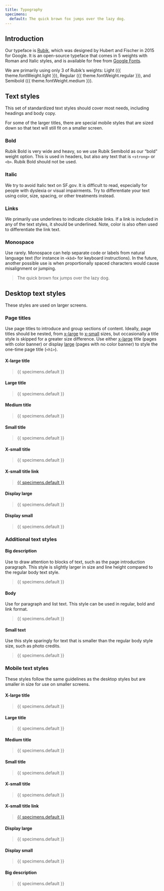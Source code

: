 ```yaml
---
title: Typography
specimens:
  default: The quick brown fox jumps over the lazy dog.
---
```


## Introduction
Our typeface is [Rubik], which was designed by Hubert and Fischer in 2015 for
Google. It is an open-source typeface that comes in 5 weights with Roman and
Italic styles, and is available for free from [Google Fonts].

We are primarily using only 3 of Rubik’s weights: Light
({{ theme.fontWeight.light }}), Regular ({{ theme.fontWeight.regular }}), and
Semibold ({{ theme.fontWeight.medium }}).

## Text styles
This set of standardized text styles should cover most needs, including
headings and body copy.

For some of the larger titles, there are special mobile styles that are sized
down so that text will still fit on a smaller screen.

### Bold
Rubik Bold is very wide and heavy, so we use Rubik Semibold as our “bold”
weight option. This is used in headers, but also any text that is `<strong>` or
`<b>`. Rubik Bold should not be used.

### Italic
We try to avoid Italic text on SF.gov. It is difficult to read, especially for
people with dyslexia or visual impairments. Try to differentiate your text
using color, size, spacing, or other treatments instead.

### Links
We primarily use underlines to indicate clickable links. If a link is included
in any of the text styles, it should be underlined. Note, color is also often
used to differentiate the link text.

### Monospace
Use rarely. Monospace can help separate code or labels from natural language
text (for instance in `<kbd>` for keyboard instructions). In the future,
another possible use is when proportionally spaced characters would cause
misalignment or jumping.

> <div class="font-mono">The quick brown fox jumps over the lazy dog.</div>

## Desktop text styles
These styles are used on larger screens.

### Page titles
Use page titles to introduce and group sections of content. Ideally, page
titles should be nested, from [x-large](#x-large-title) to
[x-small](#x-small-title) sizes, but occasionally a title style is skipped for
a greater size difference. Use either [x-large](#x-large-title) title (pages
with color banner) or display [large](#large-title) (pages with no color
banner) to style the one-time page title (`<h1>`).

#### X-large title
> <div class="title-xl-desktop">{{ specimens.default }}</div>

#### Large title
> <div class="title-lg-desktop">{{ specimens.default }}</div>

#### Medium title
> <div class="title-md-desktop">{{ specimens.default }}</div>

#### Small title
> <div class="title-sm-desktop">{{ specimens.default }}</div>

#### X-small title
> <div class="title-xs-desktop">{{ specimens.default }}</div>

#### X-small title link
> <div class="title-xs-desktop"><a href="#">{{ specimens.default }}</a></div>

#### Display large
> <div class="display-lg-desktop">{{ specimens.default }}</div>

#### Display small
> <div class="display-sm-desktop">{{ specimens.default }}</div>

### Additional text styles

#### Big description
Use to draw attention to blocks of text, such as the page introduction
paragraph. This style is slightly larger in size and line height compared to
the regular body text style.

> <div class="big-desc-desktop">{{ specimens.default }}</div>

#### Body
Use for paragraph and list text. This style can be used in regular, bold and
link format.

> <div class="text-body">{{ specimens.default }}</div>

#### Small text
Use this style sparingly for text that is smaller than the regular body style
size, such as photo credits.

> <div class="text-small">{{ specimens.default }}</div>

### Mobile text styles
These styles follow the same guidelines as the desktop styles but are
smaller in size for use on smaller screens.

#### X-large title
> <div class="title-xl-mobile">{{ specimens.default }}</div>

#### Large title
> <div class="title-lg-mobile">{{ specimens.default }}</div>

#### Medium title
> <div class="title-md-mobile">{{ specimens.default }}</div>

#### Small title
> <div class="title-sm-mobile">{{ specimens.default }}</div>

#### X-small title
> <div class="title-xs-mobile">{{ specimens.default }}</div>

#### X-small title link
> <div class="title-xs-mobile"><a href="#">{{ specimens.default }}</a></div>

#### Display large
> <div class="display-lg-mobile">{{ specimens.default }}</div>

#### Display small
> <div class="display-sm-mobile">{{ specimens.default }}</div>

#### Big description
> <div class="big-desc-mobile">{{ specimens.default }}</div>

[google fonts]: https://fonts.google.com
[rubik]: https://fonts.google.com/specimen/Rubik
